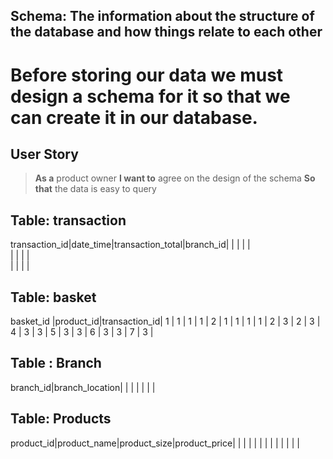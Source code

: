 ## Schema: The information about the structure of the database and how things relate to each other

# Before storing our data we must design a schema for it so that we can create it in our database.

## User Story

> **As a** product owner
> **I want to** agree on the design of the schema
> **So that** the data is easy to query


## Table: transaction

transaction_id|date_time|transaction_total|branch_id|
              |         |                 |         |                
              |         |                 |         |                
              |         |                 |         |                 


## Table: basket

basket_id |product_id|transaction_id|
    1     |     1    |     1        |
    1     |     2    |     1        |
    1     |     1    |     1        |
    2     |     3    |     2        |
    3     |     4    |     3        |
    3     |     5    |     3        |
    3     |     6    |     3        |
    3     |     7    |     3        |




## Table : Branch 

branch_id|branch_location|
         |               |
         |               |
         |               |


## Table: Products

product_id|product_name|product_size|product_price|
          |            |            |             |
          |            |            |             |
          |            |            |             |

